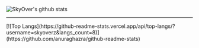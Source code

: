 ![SkyOver's github stats](https://github-readme-stats.vercel.app/api?username=skyoverz&show_icons=true&theme=radical)
<hr/>
[![Top Langs](https://github-readme-stats.vercel.app/api/top-langs/?username=skyoverz&langs_count=8)](https://github.com/anuraghazra/github-readme-stats)
